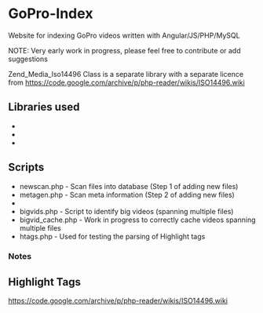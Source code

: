# GoPro-Index
Website for indexing GoPro videos written with Angular/JS/PHP/MySQL

NOTE: Very early work in progress, please feel free to contribute or add suggestions



Zend_Media_Iso14496 Class is a separate library with a separate licence from https://code.google.com/archive/p/php-reader/wikis/ISO14496.wiki


## Libraries used
* 
* 
* 

## Scripts

* newscan.php - Scan files into database (Step 1 of adding new files)
* metagen.php - Scan meta information (Step 2 of adding new files)
* 
* bigvids.php - Script to identify big videos (spanning multiple files)
* bigvid_cache.php - Work in progress to correctly cache videos spanning multiple files
* htags.php - Used for testing the parsing of Highlight tags


### Notes

## Highlight Tags
https://code.google.com/archive/p/php-reader/wikis/ISO14496.wiki


